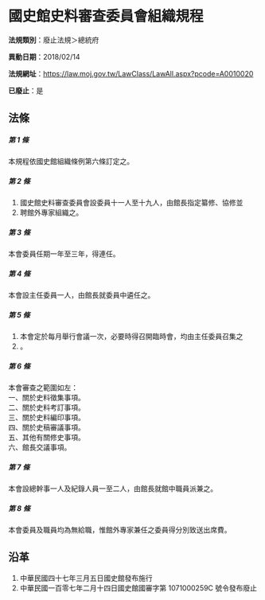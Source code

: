 # 國史館史料審查委員會組織規程

**法規類別**：廢止法規＞總統府

**異動日期**：2018/02/14  

**法規網址**：https://law.moj.gov.tw/LawClass/LawAll.aspx?pcode=A0010020

**已廢止**：是



## 法條
##### 第 1 條
本規程依國史館組織條例第六條訂定之。

##### 第 2 條
1. 國史館史料審查委員會設委員十一人至十九人，由館長指定纂修、協修並
1. 聘館外專家組織之。

##### 第 3 條
本會委員任期一年至三年，得連任。

##### 第 4 條
本會設主任委員一人，由館長就委員中遴任之。

##### 第 5 條
1. 本會定於每月舉行會議一次，必要時得召開臨時會，均由主任委員召集之
1. 。

##### 第 6 條
本會審查之範圍如左：  
一、關於史料徵集事項。  
二、關於史料考訂事項。  
三、關於史料編印事項。  
四、關於史稿審議事項。  
五、其他有關修史事項。  
六、館長交議事項。

##### 第 7 條
本會設總幹事一人及紀錄人員一至二人，由館長就館中職員派兼之。

##### 第 8 條
本會委員及職員均為無給職，惟館外專家兼任之委員得分別致送出席費。

## 沿革
1. 中華民國四十七年三月五日國史館發布施行
1. 中華民國一百零七年二月十四日國史館國審字第 1071000259C  號令發布廢止
